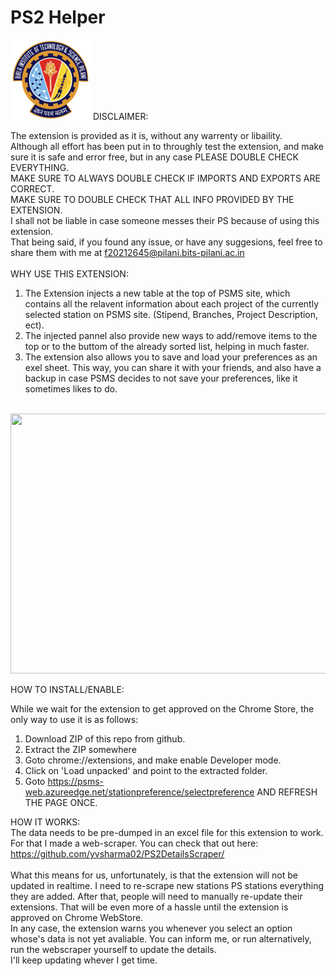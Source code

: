 # PS2 Helper

![Alt text](assets/icon.png)
DISCLAIMER:

The extension is provided as it is, without any warrenty or libaility. <br/>
Although all effort has been put in to throughly test the extension, and make sure it is safe and error free, but in any case PLEASE DOUBLE CHECK EVERYTHING. <br/>
MAKE SURE TO ALWAYS DOUBLE CHECK IF IMPORTS AND EXPORTS ARE CORRECT. <br/>
MAKE SURE TO DOUBLE CHECK THAT ALL INFO PROVIDED BY THE EXTENSION. <br/>
I shall not be liable in case someone messes their PS because of using this extension. <br/>
That being said, if you found any issue, or have any suggesions, feel free to share them with me at f20212645@pilani.bits-pilani.ac.in
<br/>
<br/>
WHY USE THIS EXTENSION: <br/>
1) The Extension injects a new table at the top of PSMS site, which contains all the relavent information about each project of the currently selected station on PSMS site. (Stipend, Branches, Project Description, ect). <br/>
2) The injected pannel also provide new ways to add/remove items to the top or to the buttom of the already sorted list, helping in much faster. <br/>
3) The extension also allows you to save and load your preferences as an exel sheet. This way, you can share it with your friends, and also have a backup in case PSMS decides to not save your preferences, like it sometimes likes to do.

<br/>
<img src="https://i.imgur.com/Y8sYBaz.png" width="1024" height="416" />
<br/>

HOW TO INSTALL/ENABLE: <br/>

While we wait for the extension to get approved on the Chrome Store, the only way to use it is as follows: <br/>
1) Download ZIP of this repo from github. <br/>
2) Extract the ZIP somewhere <br/>
3) Goto chrome://extensions, and make enable Developer mode. <br/>
4) Click on 'Load unpacked' and point to the extracted folder. <br/>
5) Goto https://psms-web.azureedge.net/stationpreference/selectpreference AND REFRESH THE PAGE ONCE. <br/>

HOW IT WORKS: <br/>
The data needs to be pre-dumped in an excel file for this extension to work. For that I made a web-scraper. You can check that out here: <br/>
https://github.com/yvsharma02/PS2DetailsScraper/ <br/>
<br/>
What this means for us, unfortunately, is that the extension will not be updated in realtime. I need to re-scrape new stations PS stations everything they are added. After that, people will need to manually re-update their extensions. That will be even more of a hassle until the extension is approved on Chrome WebStore. <br/>
In any case, the extension warns you whenever you select an option whose's data is not yet avaliable. You can inform me, or run alternatively, run the webscraper yourself to update the details. <br/>
I'll keep updating whever I get time.